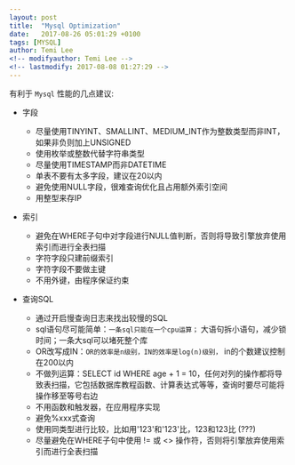 ```yaml
---
layout: post
title:  "Mysql Optimization"
date:   2017-08-26 05:01:29 +0100
tags: [MYSQL]
author: Temi Lee
<!-- modifyauthor: Temi Lee -->
<!-- lastmodify: 2017-08-08 01:27:29 -->
---
```


有利于 `Mysql` 性能的几点建议:

- 字段
    - 尽量使用TINYINT、SMALLINT、MEDIUM_INT作为整数类型而非INT，如果非负则加上UNSIGNED
    - 使用枚举或整数代替字符串类型
    - 尽量使用TIMESTAMP而非DATETIME
    - 单表不要有太多字段，建议在20以内
    - 避免使用NULL字段，很难查询优化且占用额外索引空间
    - 用整型来存IP

- 索引
    - 避免在WHERE子句中对字段进行NULL值判断，否则将导致引擎放弃使用索引而进行全表扫描
    - 字符字段只建前缀索引
    - 字符字段不要做主键
    - 不用外键，由程序保证约束

- 查询SQL
    - 通过开启慢查询日志来找出较慢的SQL
    - sql语句尽可能简单：`一条sql只能在一个cpu运算；` 大语句拆小语句，减少锁时间；一条大sql可以堵死整个库
    - OR改写成IN：`OR的效率是n级别，IN的效率是log(n)级别，` in的个数建议控制在200以内
    - 不做列运算：SELECT id WHERE age + 1 = 10，任何对列的操作都将导致表扫描，它包括数据库教程函数、计算表达式等等，查询时要尽可能将操作移至等号右边
    - 不用函数和触发器，在应用程序实现
    - 避免%xxx式查询
    - 使用同类型进行比较，比如用'123'和'123'比，123和123比 (???)
    - 尽量避免在WHERE子句中使用 != 或 <> 操作符，否则将引擎放弃使用索引而进行全表扫描
    